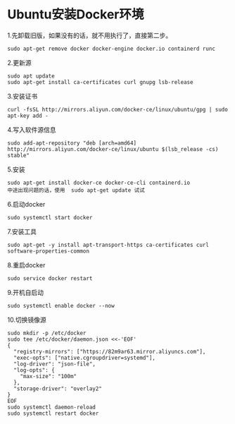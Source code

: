 # Ubuntu安装Docker环境

1.先卸载旧版，如果没有的话，就不用执行了，直接第二步。

```shell
sudo apt-get remove docker docker-engine docker.io containerd runc
```

2.更新源

```
sudo apt update
sudo apt-get install ca-certificates curl gnupg lsb-release
```

3.安装证书

```
curl -fsSL http://mirrors.aliyun.com/docker-ce/linux/ubuntu/gpg | sudo apt-key add -
```

4.写入软件源信息

```
sudo add-apt-repository "deb [arch=amd64] http://mirrors.aliyun.com/docker-ce/linux/ubuntu $(lsb_release -cs) stable"
```

5.安装

```
sudo apt-get install docker-ce docker-ce-cli containerd.io
中途出现问题的话，使用  sudo apt-get update 试试
```

6.启动docker

```
sudo systemctl start docker
```

7.安装工具

```
sudo apt-get -y install apt-transport-https ca-certificates curl software-properties-common
```

8.重启docker

```
sudo service docker restart
```

9.开机自启动

```
sudo systemctl enable docker --now
```

10.切换镜像源

```
sudo mkdir -p /etc/docker
sudo tee /etc/docker/daemon.json <<-'EOF'
{
  "registry-mirrors": ["https://82m9ar63.mirror.aliyuncs.com"],
  "exec-opts": ["native.cgroupdriver=systemd"],
  "log-driver": "json-file",
  "log-opts": {
    "max-size": "100m"
  },
  "storage-driver": "overlay2"
}
EOF
sudo systemctl daemon-reload
sudo systemctl restart docker
```


